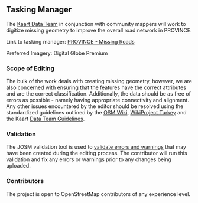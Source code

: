 ## Tasking Manager
The [Kaart Data Team](https://wiki.openstreetmap.org/wiki/Kaart#Kaart_Data_Team) in conjunction with community mappers will work to digitize missing geometry to improve the overall road network in PROVINCE.

Link to tasking manager: [ PROVINCE - Missing Roads](https://tasks.hotosm.org/project/)

Preferred Imagery: Digital Globe Premium

### Scope of Editing
The bulk of the work deals with creating missing geometry, however, we are also concerned with ensuring that the features have the correct attributes and are the correct classification. Additionally, the data should be as free of errors as possible - namely having appropriate connectivity and alignment. Any other issues encountered by the editor should be resolved using the standardized guidelines outlined by the [OSM Wiki](http://wiki.openstreetmap.org/wiki/Highways "OSM"), [WikiProject Turkey](https://wiki.openstreetmap.org/wiki/WikiProject_Turkey "TR") and the Kaart [Data Team Guidelines](https://github.com/KaartGroup/Turkey/blob/master/KAART.md#data-team-guidelines
 "Guidelines").

### Validation
The JOSM validation tool is used to [validate errors and warnings](https://wiki.openstreetmap.org/wiki/JOSM/Validator#Validations "Validators") that may have been created during the editing process. The contributor will run this validation and fix any errors or warnings prior to any changes being uploaded.

### Contributors
The project is open to OpenStreetMap contributors of any experience level.
